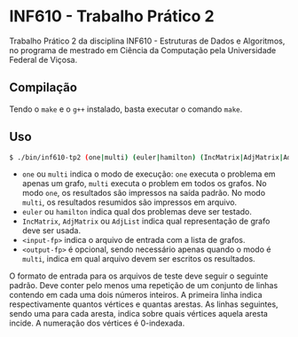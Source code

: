 # INF610 - Trabalho Prático 2

Trabalho Prático 2 da disciplina INF610 - Estruturas de Dados e Algoritmos, no programa de mestrado em Ciência da Computação pela Universidade Federal de Viçosa.

## Compilação

Tendo o `make` e o `g++` instalado, basta executar o comando `make`.

## Uso

```bash
$ ./bin/inf610-tp2 (one|multi) (euler|hamilton) (IncMatrix|AdjMatrix|AdjList) <input-fp> [<output-fp>]
```

- `one` ou `multi` indica o modo de execução: `one` executa o problema em apenas um grafo, `multi` executa o problem em todos os grafos. No modo `one`, os resultados são impressos na saída padrão. No modo `multi`, os resultados resumidos são impressos em arquivo.
- `euler` ou `hamilton` indica qual dos problemas deve ser testado.
- `IncMatrix`, `AdjMatrix` ou `AdjList` indica qual representação de grafo deve ser usada.
- `<input-fp>` indica o arquivo de entrada com a lista de grafos.
- `<output-fp>` é opcional, sendo necessário apenas quando o modo é `multi`, indica em qual arquivo devem ser escritos os resultados.

O formato de entrada para os arquivos de teste deve seguir o seguinte padrão. Deve conter pelo menos uma repetição de um conjunto de linhas contendo em cada uma dois números inteiros. A primeira linha indica respectivamente quantos vértices e quantas arestas. As linhas seguintes, sendo uma para cada aresta, indica sobre quais vértices aquela aresta incide. A numeração dos vértices é 0-indexada.